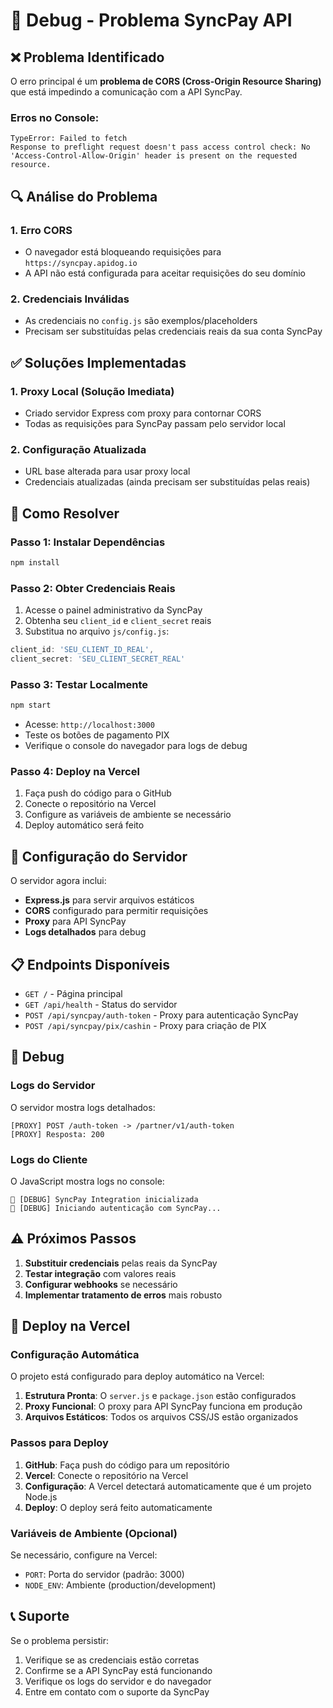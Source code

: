 # 🔧 Debug - Problema SyncPay API

## ❌ Problema Identificado

O erro principal é um **problema de CORS (Cross-Origin Resource Sharing)** que está impedindo a comunicação com a API SyncPay.

### Erros no Console:
```
TypeError: Failed to fetch
Response to preflight request doesn't pass access control check: No 'Access-Control-Allow-Origin' header is present on the requested resource.
```

## 🔍 Análise do Problema

### 1. **Erro CORS**
- O navegador está bloqueando requisições para `https://syncpay.apidog.io`
- A API não está configurada para aceitar requisições do seu domínio

### 2. **Credenciais Inválidas**
- As credenciais no `config.js` são exemplos/placeholders
- Precisam ser substituídas pelas credenciais reais da sua conta SyncPay

## ✅ Soluções Implementadas

### 1. **Proxy Local (Solução Imediata)**
- Criado servidor Express com proxy para contornar CORS
- Todas as requisições para SyncPay passam pelo servidor local

### 2. **Configuração Atualizada**
- URL base alterada para usar proxy local
- Credenciais atualizadas (ainda precisam ser substituídas pelas reais)

## 🚀 Como Resolver

### Passo 1: Instalar Dependências
```bash
npm install
```

### Passo 2: Obter Credenciais Reais
1. Acesse o painel administrativo da SyncPay
2. Obtenha seu `client_id` e `client_secret` reais
3. Substitua no arquivo `js/config.js`:

```javascript
client_id: 'SEU_CLIENT_ID_REAL',
client_secret: 'SEU_CLIENT_SECRET_REAL'
```

### Passo 3: Testar Localmente
```bash
npm start
```
- Acesse: `http://localhost:3000`
- Teste os botões de pagamento PIX
- Verifique o console do navegador para logs de debug

### Passo 4: Deploy na Vercel
1. Faça push do código para o GitHub
2. Conecte o repositório na Vercel
3. Configure as variáveis de ambiente se necessário
4. Deploy automático será feito

## 🔧 Configuração do Servidor

O servidor agora inclui:
- **Express.js** para servir arquivos estáticos
- **CORS** configurado para permitir requisições
- **Proxy** para API SyncPay
- **Logs detalhados** para debug

## 📋 Endpoints Disponíveis

- `GET /` - Página principal
- `GET /api/health` - Status do servidor
- `POST /api/syncpay/auth-token` - Proxy para autenticação SyncPay
- `POST /api/syncpay/pix/cashin` - Proxy para criação de PIX

## 🐛 Debug

### Logs do Servidor
O servidor mostra logs detalhados:
```
[PROXY] POST /auth-token -> /partner/v1/auth-token
[PROXY] Resposta: 200
```

### Logs do Cliente
O JavaScript mostra logs no console:
```
🔧 [DEBUG] SyncPay Integration inicializada
🔐 [DEBUG] Iniciando autenticação com SyncPay...
```

## ⚠️ Próximos Passos

1. **Substituir credenciais** pelas reais da SyncPay
2. **Testar integração** com valores reais
3. **Configurar webhooks** se necessário
4. **Implementar tratamento de erros** mais robusto

## 🚀 Deploy na Vercel

### Configuração Automática
O projeto está configurado para deploy automático na Vercel:

1. **Estrutura Pronta**: O `server.js` e `package.json` estão configurados
2. **Proxy Funcional**: O proxy para API SyncPay funciona em produção
3. **Arquivos Estáticos**: Todos os arquivos CSS/JS estão organizados

### Passos para Deploy
1. **GitHub**: Faça push do código para um repositório
2. **Vercel**: Conecte o repositório na Vercel
3. **Configuração**: A Vercel detectará automaticamente que é um projeto Node.js
4. **Deploy**: O deploy será feito automaticamente

### Variáveis de Ambiente (Opcional)
Se necessário, configure na Vercel:
- `PORT`: Porta do servidor (padrão: 3000)
- `NODE_ENV`: Ambiente (production/development)

## 📞 Suporte

Se o problema persistir:
1. Verifique se as credenciais estão corretas
2. Confirme se a API SyncPay está funcionando
3. Verifique os logs do servidor e do navegador
4. Entre em contato com o suporte da SyncPay
